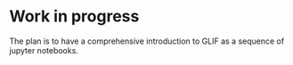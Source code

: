 # Work in progress

The plan is to have a comprehensive introduction to GLIF as a sequence of jupyter notebooks.
